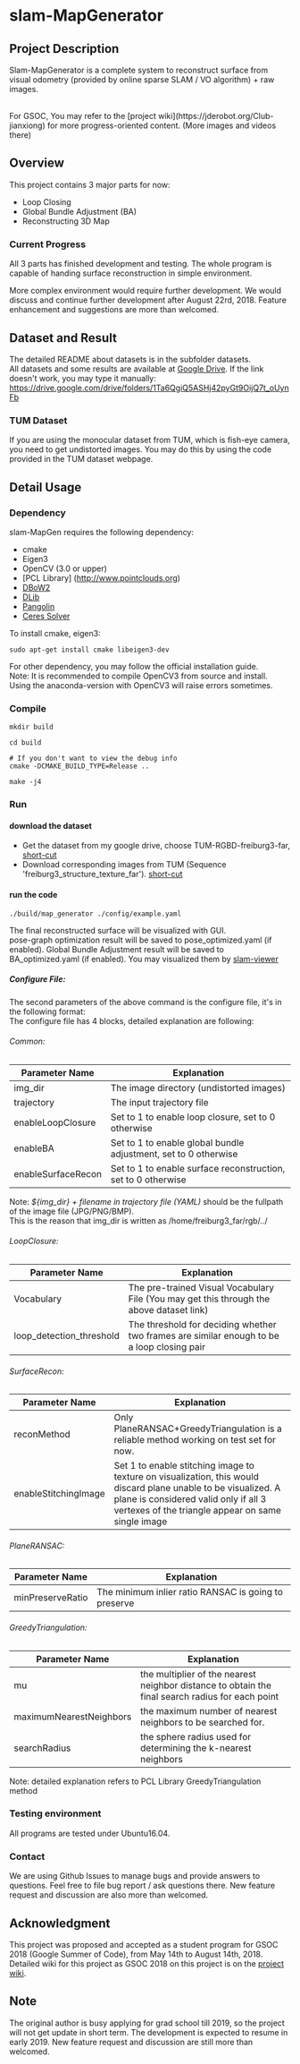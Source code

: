 # slam-MapGenerator
## Project Description
Slam-MapGenerator is a complete system to reconstruct surface from visual odometry (provided by online sparse SLAM / VO algorithm) + raw images.
<!-- move the following link to the bottom after GSOC, we are going to do something more in the future, the wiki could be miss leading at that time -->
</br>
For GSOC, You may refer to the [project wiki](https://jderobot.org/Club-jianxiong) for more progress-oriented content. (More images and videos there)
<!-- more description with images here -->

## Overview 
This project contains 3 major parts for now:
- Loop Closing
- Global Bundle Adjustment (BA)
- Reconstructing 3D Map 


### Current Progress
All 3 parts has finished development and testing. The whole program is capable of handing surface reconstruction in simple environment.
</br>

More complex environment would require further development.
We would discuss and continue further development after August 22rd, 2018. Feature enhancement and suggestions are more than welcomed.
</br>


## Dataset and Result
The detailed README about datasets is in the subfolder datasets. <br/>
All datasets and some results are available at [Google Drive](https://drive.google.com/drive/folders/1Ta6QgiQ5ASHj42pyGt9OijQ7t_oUynFb). If the link doesn't work, you may type it manually: https://drive.google.com/drive/folders/1Ta6QgiQ5ASHj42pyGt9OijQ7t_oUynFb

### TUM Dataset
If you are using the monocular dataset from TUM, which is fish-eye camera, you need to get undistorted images. You may do this by using the code provided in the TUM dataset webpage.

## Detail Usage
### Dependency
slam-MapGen requires the following dependency:
- cmake
- Eigen3
- OpenCV (3.0 or upper)
- [PCL Library]
(http://www.pointclouds.org)
- [DBoW2](https://github.com/dorian3d/DBoW2)
- [DLib](https://github.com/dorian3d/DLib)
- [Pangolin](https://github.com/stevenlovegrove/Pangolin)
- [Ceres Solver](https://github.com/ceres-solver/ceres-solver)


To install cmake, eigen3:
```shell
sudo apt-get install cmake libeigen3-dev
```
For other dependency, you may follow the official installation guide. <br/>
Note: It is recommended to compile OpenCV3 from source and install. Using the anaconda-version with OpenCV3 will raise errors sometimes.

### Compile
```shell
mkdir build

cd build

# If you don't want to view the debug info
cmake -DCMAKE_BUILD_TYPE=Release ..

make -j4
```

### Run
#### download the dataset
- Get the dataset from my google drive, choose TUM-RGBD-freiburg3-far, [short-cut](https://drive.google.com/file/d/1aOcYjd7-RJUvxnybc-ldJJpaYPsGLtSv/view?usp=sharing)
- Download corresponding images from TUM (Sequence 'freiburg3_structure_texture_far'). [short-cut](https://vision.in.tum.de/data/datasets/rgbd-dataset/download#freiburg3_structure_texture_far)
#### run the code
```shell
./build/map_generator ./config/example.yaml
```
The final reconstructed surface will be visualized with GUI. <br/>
pose-graph optimization result will be saved to pose_optimized.yaml (if enabled). Global Bundle Adjustment result will be saved to BA_optimized.yaml (if enabled). You may visualized them by [slam-viewer](https://github.com/JdeRobot/slam-viewer.git) 

##### Configure File: 
The second parameters of the above command is the configure file, it's in the following format: <br/>
The configure file has 4 blocks, detailed explanation are following:

###### Common:
| Parameter Name           | Explanation                                                                                |
|--------------------------|--------------------------------------------------------------------------------------------|
| img_dir                  | The image directory (undistorted images)                                                   |
| trajectory               | The input trajectory file                                                                  |
| enableLoopClosure        | Set to 1 to enable loop closure, set to 0 otherwise                                        |
| enableBA        		   | Set to 1 to enable global bundle adjustment, set to 0 otherwise                            |
| enableSurfaceRecon       | Set to 1 to enable surface reconstruction, set to 0 otherwise                              |

Note: *${img_dir} + filename in trajectory file (YAML)* should be the fullpath of the image file (JPG/PNG/BMP). <br/>
This is the reason that img_dir is written as /home/freiburg3_far/rgb/../

###### LoopClosure:
| Parameter Name           | Explanation                                                                                |
|--------------------------|--------------------------------------------------------------------------------------------|
| Vocabulary               | The pre-trained Visual Vocabulary File (You may get this through the above dataset link)   |
| loop_detection_threshold | The threshold for deciding whether two frames are similar enough to be a loop closing pair |

###### SurfaceRecon:
| Parameter Name           | Explanation                                                                                                   |
|--------------------------|---------------------------------------------------------------------------------------------------------------|
| reconMethod              | Only PlaneRANSAC+GreedyTriangulation is a reliable method working on test set for now.                        |
| enableStitchingImage     | Set 1 to enable stitching image to texture on visualization, this would discard plane unable to be visualized. A plane is considered valid only if all 3 vertexes of the triangle appear on same single image |

###### PlaneRANSAC:
| Parameter Name           | Explanation                                                                                                   |
|--------------------------|---------------------------------------------------------------------------------------------------------------|
| minPreserveRatio         | The minimum inlier ratio RANSAC is going to preserve                                                          |

###### GreedyTriangulation:
| Parameter Name           | Explanation                                                                                                   |
|--------------------------|---------------------------------------------------------------------------------------------------------------|
| mu                       | the multiplier of the nearest neighbor distance to obtain the final search radius for each point              |
| maximumNearestNeighbors  | the maximum number of nearest neighbors to be searched for.                                                   |
| searchRadius             | the sphere radius used for determining the k-nearest neighbors                                                |
Note: detailed explanation refers to PCL Library  GreedyTriangulation method

### Testing environment
All programs are tested under Ubuntu16.04. 

<!-- ### Mutli-threading
Since this project depends on ceres-solver, if you want multi-threading, make sure that you built the ceres-solver with OpenMP / TBB multi-threading.
 -->
### Contact
We are using Github Issues to manage bugs and provide answers to questions. 
Feel free to file bug report / ask questions there.
New feature request and discussion are also more than welcomed.


## Acknowledgment
This project was proposed and accepted as a student program for GSOC 2018 (Google Summer of Code), from May 14th to August 14th, 2018. Detailed wiki for this project as GSOC 2018 on this project is on the [project wiki](https://jderobot.org/Club-jianxiong). 

## Note
The original author is busy applying for grad school till 2019, so the project will not get update in short term. The development is expected to resume in early 2019. New feature request and discussion are still more than welcomed.

